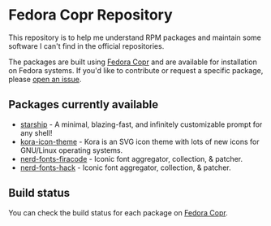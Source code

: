 # Fedora Copr Repository

This repository is to help me understand RPM packages and maintain some software I can't find in the official repositories.

The packages are built using [Fedora Copr](https://copr.fedoraproject.org/) and are available for installation on Fedora systems. If you'd like to contribute or request a specific package, please [open an issue](https://github.com/guinuxbr/fedora-copr/issues).

## Packages currently available

* [starship](https://github.com/starship/starship) - A minimal, blazing-fast, and infinitely customizable prompt for any shell!
* [kora-icon-theme](https://github.com/bikass/kora) - Kora is an SVG icon theme with lots of new icons for GNU/Linux operating systems.
* [nerd-fonts-firacode](https://github.com/ryanoasis/nerd-fonts) - Iconic font aggregator, collection, & patcher.
* [nerd-fonts-hack](https://github.com/ryanoasis/nerd-fonts) - Iconic font aggregator, collection, & patcher.

## Build status

You can check the build status for each package on [Fedora Copr](https://copr.fedorainfracloud.org/coprs/guinuxbr/fedora-copr/builds/).
